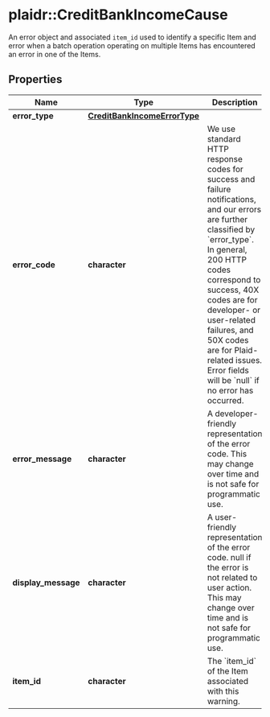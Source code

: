 # plaidr::CreditBankIncomeCause

An error object and associated `item_id` used to identify a specific Item and error when a batch operation operating on multiple Items has encountered an error in one of the Items.

## Properties
Name | Type | Description | Notes
------------ | ------------- | ------------- | -------------
**error_type** | [**CreditBankIncomeErrorType**](CreditBankIncomeErrorType.md) |  | [optional] 
**error_code** | **character** | We use standard HTTP response codes for success and failure notifications, and our errors are further classified by &#x60;error_type&#x60;. In general, 200 HTTP codes correspond to success, 40X codes are for developer- or user-related failures, and 50X codes are for Plaid-related issues. Error fields will be &#x60;null&#x60; if no error has occurred. | [optional] 
**error_message** | **character** | A developer-friendly representation of the error code. This may change over time and is not safe for programmatic use. | [optional] 
**display_message** | **character** | A user-friendly representation of the error code. null if the error is not related to user action. This may change over time and is not safe for programmatic use. | [optional] 
**item_id** | **character** | The &#x60;item_id&#x60; of the Item associated with this warning. | [optional] 



